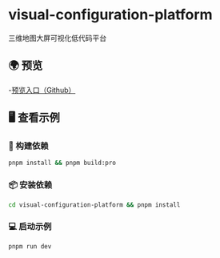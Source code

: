 # visual-configuration-platform
 三维地图大屏可视化低代码平台

 ## 🌍 预览

-[预览入口（Github）](https://liamwu50.github.io/visual-configuration-platform/#/)

## 🖥 查看示例

### 🔨 构建依赖

```bash
pnpm install && pnpm build:pro
```

### 📦 安装依赖

```bash
cd visual-configuration-platform && pnpm install
```

### 💻 启动示例

```bash
pnpm run dev
```